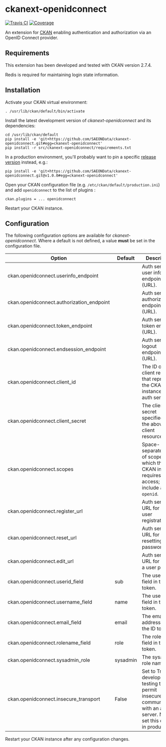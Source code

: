 # ckanext-openidconnect

[![Travis CI](https://travis-ci.org/SAEONData/ckanext-openidconnect.svg?branch=master)](https://travis-ci.org/SAEONData/ckanext-openidconnect)
[![Coverage](https://coveralls.io/repos/SAEONData/ckanext-openidconnect/badge.svg)](https://coveralls.io/r/SAEONData/ckanext-openidconnect)

An extension for [CKAN](https://ckan.org) enabling authentication and authorization via an
OpenID Connect provider.

## Requirements

This extension has been developed and tested with CKAN version 2.7.4.

Redis is required for maintaining login state information.

## Installation

Activate your CKAN virtual environment:

    . /usr/lib/ckan/default/bin/activate

Install the latest development version of _ckanext-openidconnect_ and its dependencies:

    cd /usr/lib/ckan/default
    pip install -e 'git+https://github.com/SAEONData/ckanext-openidconnect.git#egg=ckanext-openidconnect'
    pip install -r src/ckanext-openidconnect/requirements.txt

In a production environment, you'll probably want to pin a specific
[release version](https://github.com/SAEONData/ckanext-openidconnect/releases) instead, e.g.:

    pip install -e 'git+https://github.com/SAEONData/ckanext-openidconnect.git@v1.0.0#egg=ckanext-openidconnect'

Open your CKAN configuration file (e.g. `/etc/ckan/default/production.ini`) and
add `openidconnect` to the list of plugins :

    ckan.plugins = ... openidconnect

Restart your CKAN instance.

## Configuration

The following configuration options are available for _ckanext-openidconnect_.
Where a default is not defined, a value **must** be set in the configuration file.

| Option | Default | Description |
| ------ | ------- | ----------- |
| ckan.openidconnect.userinfo_endpoint      | | Auth service user info endpoint (URL).
| ckan.openidconnect.authorization_endpoint | | Auth service authorization endpoint (URL).
| ckan.openidconnect.token_endpoint         | | Auth service token endpoint (URL).
| ckan.openidconnect.endsession_endpoint    | | Auth service logout endpoint (URL).
| ckan.openidconnect.client_id              | | The ID of the client resource that represents the CKAN instance in the auth service.
| ckan.openidconnect.client_secret          | | The client secret specified for the above client resource.
| ckan.openidconnect.scopes                 | | Space-separated list of scopes to which the CKAN instance requires access; must include at least `openid`.
| ckan.openidconnect.register_url           | | Auth service URL for new user registration.
| ckan.openidconnect.reset_url              | | Auth service URL for resetting a password.
| ckan.openidconnect.edit_url               | | Auth service URL for editing a user profile.
| ckan.openidconnect.userid_field           | sub   | The user id field in the ID token.
| ckan.openidconnect.username_field         | name  | The user name field in the ID token.
| ckan.openidconnect.email_field            | email | The email address field in the ID token.
| ckan.openidconnect.rolename_field         | role  | The role name field in the ID token.
| ckan.openidconnect.sysadmin_role          | sysadmin | The sysadmin role name.
| ckan.openidconnect.insecure_transport     | False | Set to True for development / testing to permit insecure communication with an auth server. Never set this option in production!

Restart your CKAN instance after any configuration changes.
